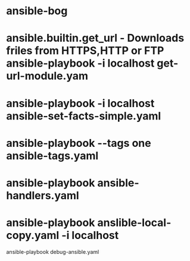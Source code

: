 # ansible-bog
# ansible.builtin.get_url - Downloads friles from HTTPS,HTTP or FTP ansible-playbook -i localhost get-url-module.yam
# ansible-playbook -i localhost ansible-set-facts-simple.yaml
# ansible-playbook --tags one ansible-tags.yaml
# ansible-playbook ansible-handlers.yaml
# ansible-playbook anslible-local-copy.yaml -i localhost  
ansible-playbook debug-ansible.yaml  
